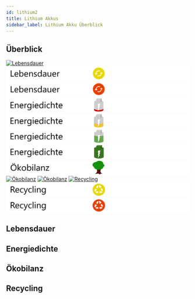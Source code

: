 ```yaml
---
id: lithium2
title: Lithium Akkus
sidebar_label: Lithium Akku Überblick
---
```


## Überblick

[![Lebensdauer](assets/lebensdauer_grün.png)](lithium#lebensdauer)
[![Lebensdauer](assets/lebensdauer_gelb.png)](lithium#lebensdauer)
[![Lebensdauer](assets/lebensdauer_rot.png)](lithium#lebensdauer)
[![Energiedichte](assets/Energiedichte_leer.png)](lithium#energiedichte)
[![Energiedichte](assets/Energiedichte_wenig.png)](lithium#energiedichte)
[![Energiedichte](assets/Energiedichte_mittel.png)](lithium#energiedichte)
[![Energiedichte](assets/Energiedichte_voll.png)](lithium#energiedichte)
[![Ökobilanz](assets/Ökobilanz_grün.png)](lithium#ökobilanz)
[![Ökobilanz](assets/Ökobilanz_gelb.png)](lithium#ökobilanz)
[![Ökobilanz](assets/Ökobilanz_rot.png)](lithium#ökobilanz)
[![Recycling](assets/Recycling_grün.png)](lithium#recycling)
[![Recycling](assets/Recycling_gelb.png)](lithium#recycling)
[![Recycling](assets/Recycling_rot.png)](lithium#recycling)

## Lebensdauer

## Energiedichte

## Ökobilanz

## Recycling

